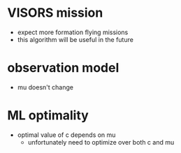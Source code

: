 # VISORS mission
- expect more formation flying missions
- this algorithm will be useful in the future

# observation model
- mu doesn't change

# ML optimality
- optimal value of c depends on mu
  - unfortunately need to optimize over both c and mu
